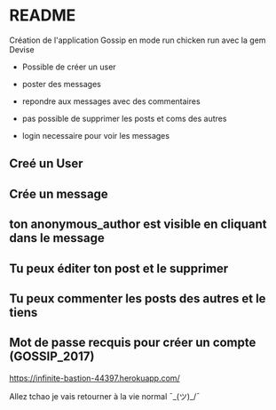# README

Création de l'application Gossip en mode run chicken run avec la gem Devise

* Possible de créer un user
* poster des messages 
* repondre aux messages avec des commentaires

* pas possible de supprimer les posts et coms des autres
* login necessaire pour voir les messages


## Creé un User
## Crée un message
## ton anonymous_author est visible en cliquant dans le message
## Tu peux éditer ton post et le supprimer
## Tu peux commenter les posts des autres et le tiens

## Mot de passe recquis pour créer un compte (GOSSIP_2017)

https://infinite-bastion-44397.herokuapp.com/

Allez tchao je vais retourner à la vie normal ¯\_(ツ)_/¯

